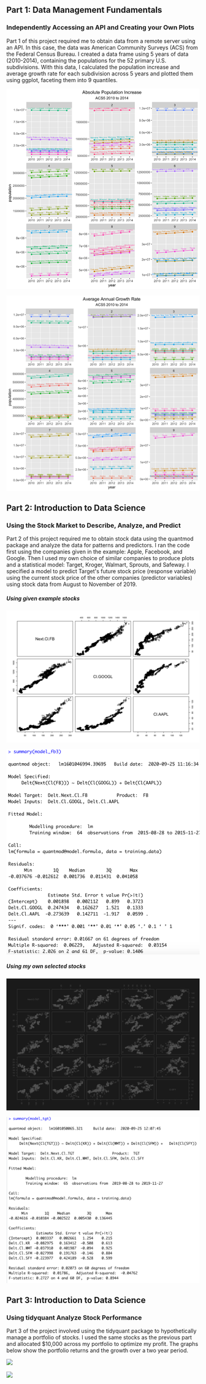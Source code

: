 ## Part 1: Data Management Fundamentals
### Independently Accessing an API and Creating your Own Plots

Part 1 of this project required me to obtain data from a remote server using an API. In this case, the data was American Community Surveys (ACS) from the Federal Census Bureau. I created a data frame using 5 years of data (2010-2014), containing the populations for the 52 primary U.S. subdivisions. With this data, I calculated the population increase and average growth rate for each subdivision across 5 years and plotted them using ggplot, faceting them into 9 quantiles. 

![](P2Pt1Plot1.png)

![](P2Pt1Plot2.png)

## Part 2: Introduction to Data Science
### Using the Stock Market to Describe, Analyze, and Predict

Part 2 of this project required me to obtain stock data using the quantmod package and analyze the data for patterns and predictors. I ran the code first using the companies given in the example: Apple, Facebook, and Google. Then I used my own choice of similar companies to produce plots and a statistical model: Target, Kroger, Walmart, Sprouts, and Safeway. I specified a model to predict Target's future stock price (response variable) using the current stock price of the other companies (predictor variables) using stock data from August to November of 2019. 

##### Using given example stocks
![](P2Pt2Plot2.png)

![](P2Pt2SS.png)

##### Using my own selected stocks
![](P2Pt2myPlot.png)

![](P2Pt2mySS.png)

## Part 3: Introduction to Data Science
### Using tidyquant Analyze Stock Performance

Part 3 of the project involved using the tidyquant package to hypothetically manage a portfolio of stocks. I used the same stocks as the previous part and allocated $10,000 across my portfolio to optimize my profit. The graphs below show the portfolio returns and the growth over a two year period.

![](P2Pt3Plot1.png)

![](P2Pt3Plot2.png)
